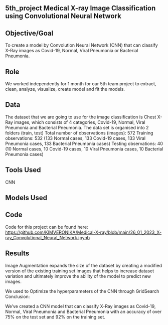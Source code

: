  ## 5th_project Medical X-ray Image Classification using Convolutional Neural Network
 
 ## Objective/Goal
 To create a model by Convolution Neural Network (CNN) that can classify X-Ray images as Covid-19, Normal, Viral Pneumonia or Bacterial Pneumonia. 
 
 ## Role
 We worked independently for 1 month for our 5th team project to extract, clean, analyze, visualize, create model and fit the models.
 
 ## Data
 The dataset that we are going to use for the image classification is Chest X-Ray images, which consists of 4 categories,  Covid-19, Normal, Viral Pneumonia and     Bacterial Pneumonia.
 The data set is organised into 2 folders (train, test) 
 Total number of observations (images): 572
 Training observations: 532 (133 Normal cases, 133 Covid-19 cases, 133 Viral Pneumonia cases, 133 Bacterial Pneumonia cases)
 Testing observations: 40 (10 Normal cases, 10 Covid-19 cases, 10 Viral Pneumonia cases, 10 Bacterial Pneumonia cases)
 
 ## Tools Used
 CNN 
 
 ## Models Used
 
 ## Code 
 Code for this project can be found here: https://github.com/KIMVERONIKA/Medical-X-ray/blob/main/26_01_2023_X-ray_Convolutional_Neural_Network.ipynb
 
 ## Results

 Image Augmentation expands the size of the dataset by creating a modified version of the existing training set images that helps to increase dataset variation and     ultimately improve the ability of the model to predict new images.
 
 We used to Optimize the hyperparameters of the CNN through GridSearch
 Conclusion: 
  
 We’ve created a CNN model that can classify X-Ray images as Covid-19, Normal, Viral Pneumonia and Bacterial Pneumonia  with an accuracy of over 75% on the test set and 92% on the training set.

